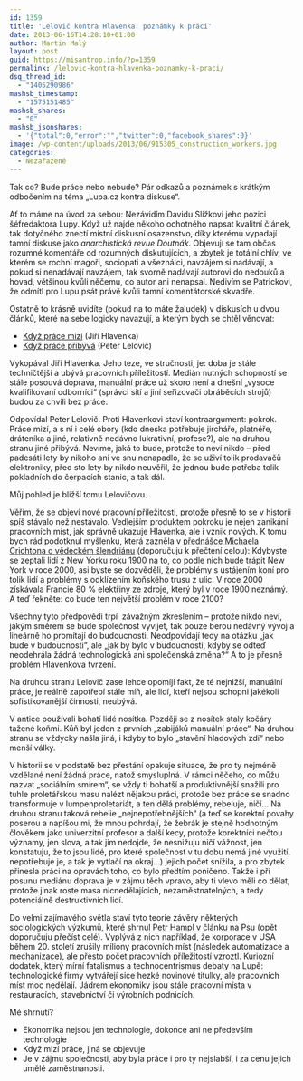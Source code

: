 ```yaml
---
id: 1359
title: 'Lelovič kontra Hlavenka: poznámky k práci'
date: 2013-06-16T14:28:10+01:00
author: Martin Malý
layout: post
guid: https://misantrop.info/?p=1359
permalink: /lelovic-kontra-hlavenka-poznamky-k-praci/
dsq_thread_id:
  - "1405290986"
mashsb_timestamp:
  - "1575151485"
mashsb_shares:
  - "0"
mashsb_jsonshares:
  - '{"total":0,"error":"","twitter":0,"facebook_shares":0}'
image: /wp-content/uploads/2013/06/915305_construction_workers.jpg
categories:
  - Nezařazené
---
```

Tak co? Bude práce nebo nebude? Pár odkazů a poznámek s krátkým odbočením na téma &#8222;Lupa.cz kontra diskuse&#8220;.

<!--more-->

Ať to máme na úvod za sebou: Nezávidím Davidu Slížkovi jeho pozici šéfredaktora Lupy. Když už najde někoho ochotného napsat kvalitní článek, tak dotyčného znectí místní diskusní osazenstvo, díky kterému vypadají tamní diskuse jako _anarchistická revue Doutnák_. Objevují se tam občas rozumné komentáře od rozumných diskutujících, a zbytek je totální chlív, ve kterém se rochní magoři, sociopati a všeználci, navzájem si nadávají, a pokud si nenadávají navzájem, tak svorně nadávají autorovi do nedouků a hovad, většinou kvůli něčemu, co autor ani nenapsal. Nedivím se Patrickovi, že odmítl pro Lupu psát právě kvůli tamní komentátorské skvadře.

Ostatně to krásně uvidíte (pokud na to máte žaludek) v diskusích u dvou článků, které na sebe logicky navazují, a kterým bych se chtěl věnovat:

  * [Když práce mizí](https://www.lupa.cz/clanky/jiri-hlavenka-kdyz-prace-mizi-aneb-nici-internet-stredni-tridu/) (Jiří Hlavenka)
  * [Když práce přibývá](https://www.lupa.cz/clanky/peter-lelovic-kdyz-prace-pribyva-aneb-znici-uz-internet-konecne-deleni-spolecnosti-na-tridy/) (Peter Lelovič)

Vykopával Jiří Hlavenka. Jeho teze, ve stručnosti, je: doba je stále techničtější a ubývá pracovních příležitostí. Medián nutných schopností se stále posouvá doprava, manuální práce už skoro není a dnešní &#8222;vysoce kvalifikovaní odborníci&#8220; (správci sítí a jiní seřizovači obráběcích strojů) budou za chvíli bez práce.

Odpovídal Peter Lelovič. Proti Hlavenkovi staví kontraargument: pokrok. Práce mizí, a s ní i celé obory (kdo dneska potřebuje jircháře, platnéře, dráteníka a jiné, relativně nedávno lukrativní, profese?), ale na druhou stranu jiné přibývá. Nevíme, jaká to bude, protože to neví nikdo &#8211; před padesáti lety by nikoho ani ve snu nenapadlo, že se uživí tolik prodavačů elektroniky, před sto lety by nikdo neuvěřil, že jednou bude potřeba tolik pokladních do čerpacích stanic, a tak dál.

Můj pohled je bližší tomu Lelovičovu.

Věřím, že se objeví nové pracovní příležitosti, protože přesně to se v historii spíš stávalo než nestávalo. Vedlejším produktem pokroku je nejen zanikání pracovních míst, jak správně ukazuje Hlavenka, ale i vznik nových. K tomu bych rád podotknul myšlenku, která zazněla v [přednášce Michaela Crichtona o vědeckém šlendriánu](https://www.klimaskeptik.cz/news/globalni-oteplovani-zpusobili-mimozemstane-prednaska-michaela-crichtona-na-caltech/) (doporučuju k přečtení celou): Kdybyste se zeptali lidí z New Yorku roku 1900 na to, co podle nich bude trápit New York v roce 2000, asi byste se dozvěděli, že problémy s ustájením koní pro tolik lidí a problémy s odklízením koňského trusu z ulic. V roce 2000 získávala Francie 80 % elektřiny ze zdroje, který byl v roce 1900 neznámý. A teď řekněte: co bude ten největší problém v roce 2100?

Všechny tyto předpovědi trpí  závažným zkreslením &#8211; protože nikdo neví, jakým směrem se bude společnost vyvíjet, tak pouze berou nedávný vývoj a lineárně ho promítají do budoucnosti. Neodpovídají tedy na otázku &#8222;jak bude v budoucnosti&#8220;, ale &#8222;jak by bylo v budoucnosti, kdyby se odteď neodehrála žádná technologická ani společenská změna?&#8220; A to je přesně problém Hlavenkova tvrzení.

Na druhou stranu Lelovič zase lehce opomíjí fakt, že té nejnižší, manuální práce, je reálně zapotřebí stále míň, ale lidí, kteří nejsou schopni jakékoli sofistikovanější činnosti, neubývá.

V antice používali bohatí lidé nosítka. Později se z nosítek staly kočáry tažené koňmi. Kůň byl jeden z prvních &#8222;zabijáků manuální práce&#8220;. Na druhou stranu se vždycky našla jiná, i kdyby to bylo &#8222;stavění hladových zdí&#8220; nebo menší války.

V historii se v podstatě bez přestání opakuje situace, že pro ty nejméně vzdělané není žádná práce, natož smysluplná. V rámci něčeho, co můžu nazvat &#8222;sociálním smírem&#8220;, se vždy ti bohatší a produktivnější snažili pro tuhle proletářskou masu nalézt nějakou práci, protože bez práce se snadno transformuje v lumpenproletariát, a ten dělá problémy, rebeluje, ničí&#8230; Na druhou stranu taková rebelie &#8222;nejnepotřebnějších&#8220; (a teď se korektní povahy poserou a napíšou mi, že mnou pohrdají, že žebrák je stejně hodnotným člověkem jako univerzitní profesor a další kecy, protože korektníci nečtou významy, jen slova, a tak jim nedojde, že nesnižuju ničí vážnost, jen konstatuju, že to jsou lidé, pro které společnost v tu dobu nemá jiné využití, nepotřebuje je, a tak je vytlačí na okraj&#8230;) jejich počet snížila, a pro zbytek přinesla práci na opravách toho, co bylo předtím poničeno. Takže i při posunu mediánu doprava je v zájmu těch vpravo, aby ti vlevo měli co dělat, protože jinak roste masa nicnedělajících, nezaměstnatelných, a tedy potenciálně destruktivních lidí.

Do velmi zajímavého světla staví tyto teorie závěry některých sociologických výzkumů, které [shrnul Petr Hampl v článku na Psu](https://neviditelnypes.lidovky.cz/spolecnost-spiknuti-vzdelanych-dax-/p_spolecnost.asp?c=A130211_215132_p_spolecnost_wag) (opět doporučuju přečíst celé). Vyplývá z nich například, že korporace v USA během 20. století zrušily miliony pracovních míst (následek automatizace a mechanizace), ale přesto počet pracovních příležitostí vzroztl. Kuriozní dodatek, který mírní fatalismus a technocentrismus debaty na Lupě: technologické firmy vytvářejí sice hezké novinové titulky, ale pracovních míst moc nedělají. Jádrem ekonomiky jsou stále pracovní místa v restauracích, stavebnictví či výrobních podnicích.

Mé shrnutí?

  * <span style="line-height: 13px;">Ekonomika nejsou jen technologie, dokonce ani ne především technologie</span>
  * Když mizí práce, jiná se objevuje
  * Je v zájmu společnosti, aby byla práce i pro ty nejslabší, i za cenu jejich umělé zaměstnanosti.